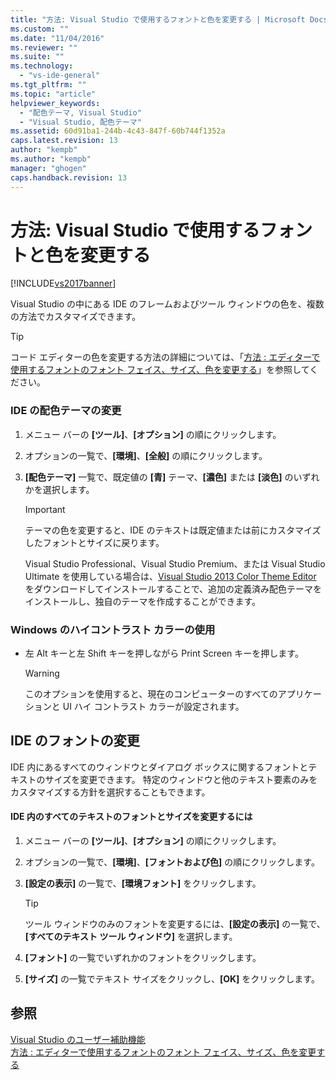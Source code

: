 ```yaml
---
title: "方法: Visual Studio で使用するフォントと色を変更する | Microsoft Docs"
ms.custom: ""
ms.date: "11/04/2016"
ms.reviewer: ""
ms.suite: ""
ms.technology: 
  - "vs-ide-general"
ms.tgt_pltfrm: ""
ms.topic: "article"
helpviewer_keywords: 
  - "配色テーマ, Visual Studio"
  - "Visual Studio, 配色テーマ"
ms.assetid: 60d91ba1-244b-4c43-847f-60b744f1352a
caps.latest.revision: 13
author: "kempb"
ms.author: "kempb"
manager: "ghogen"
caps.handback.revision: 13
---
```

# 方法: Visual Studio で使用するフォントと色を変更する
[!INCLUDE[vs2017banner](../code-quality/includes/vs2017banner.md)]

Visual Studio の中にある IDE のフレームおよびツール ウィンドウの色を、複数の方法でカスタマイズできます。  
  
> [!TIP]
>  コード エディターの色を変更する方法の詳細については、「[方法 : エディターで使用するフォントのフォント フェイス、サイズ、色を変更する](../Topic/How%20to:%20Change%20Fonts%20and%20Colors%20in%20the%20Editor.md)」を参照してください。  
  
### IDE の配色テーマの変更  
  
1.  メニュー バーの **\[ツール\]**、**\[オプション\]** の順にクリックします。  
  
2.  オプションの一覧で、**\[環境\]**、**\[全般\]** の順にクリックします。  
  
3.  **\[配色テーマ\]** 一覧で、既定値の **\[青\]** テーマ、**\[濃色\]** または **\[淡色\]** のいずれかを選択します。  
  
    > [!IMPORTANT]
    >  テーマの色を変更すると、IDE のテキストは既定値または前にカスタマイズしたフォントとサイズに戻ります。  
    >   
    >  Visual Studio Professional、Visual Studio Premium、または Visual Studio Ultimate を使用している場合は、[Visual Studio 2013 Color Theme Editor](http://visualstudiogallery.msdn.microsoft.com/9e08e5d3-6eb4-4e73-a045-6ea2a5cbdabe) をダウンロードしてインストールすることで、追加の定義済み配色テーマをインストールし、独自のテーマを作成することができます。  
  
### Windows のハイコントラスト カラーの使用  
  
-   左 Alt キーと左 Shift キーを押しながら Print Screen キーを押します。  
  
    > [!WARNING]
    >  このオプションを使用すると、現在のコンピューターのすべてのアプリケーションと UI ハイ コントラスト カラーが設定されます。  
  
## IDE のフォントの変更  
 IDE 内にあるすべてのウィンドウとダイアログ ボックスに関するフォントとテキストのサイズを変更できます。  特定のウィンドウと他のテキスト要素のみをカスタマイズする方針を選択することもできます。  
  
#### IDE 内のすべてのテキストのフォントとサイズを変更するには  
  
1.  メニュー バーの **\[ツール\]**、**\[オプション\]** の順にクリックします。  
  
2.  オプションの一覧で、**\[環境\]**、**\[フォントおよび色\]** の順にクリックします。  
  
3.  **\[設定の表示\]** の一覧で、**\[環境フォント\]** をクリックします。  
  
    > [!TIP]
    >  ツール ウィンドウのみのフォントを変更するには、**\[設定の表示\]** の一覧で、**\[すべてのテキスト ツール ウィンドウ\]** を選択します。  
  
4.  **\[フォント\]** の一覧でいずれかのフォントをクリックします。  
  
5.  **\[サイズ\]** の一覧でテキスト サイズをクリックし、**\[OK\]** をクリックします。  
  
## 参照  
 [Visual Studio のユーザー補助機能](../ide/reference/accessibility-features-of-visual-studio.md)   
 [方法 : エディターで使用するフォントのフォント フェイス、サイズ、色を変更する](../Topic/How%20to:%20Change%20Fonts%20and%20Colors%20in%20the%20Editor.md)